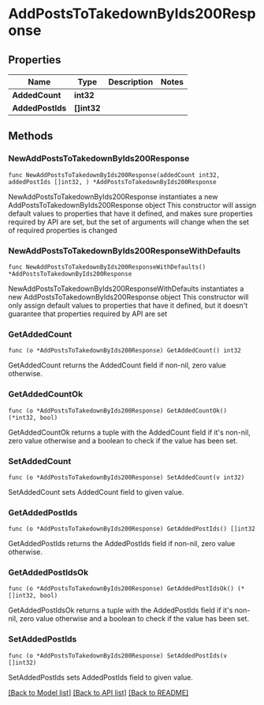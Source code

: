 # AddPostsToTakedownByIds200Response

## Properties

Name | Type | Description | Notes
------------ | ------------- | ------------- | -------------
**AddedCount** | **int32** |  | 
**AddedPostIds** | **[]int32** |  | 

## Methods

### NewAddPostsToTakedownByIds200Response

`func NewAddPostsToTakedownByIds200Response(addedCount int32, addedPostIds []int32, ) *AddPostsToTakedownByIds200Response`

NewAddPostsToTakedownByIds200Response instantiates a new AddPostsToTakedownByIds200Response object
This constructor will assign default values to properties that have it defined,
and makes sure properties required by API are set, but the set of arguments
will change when the set of required properties is changed

### NewAddPostsToTakedownByIds200ResponseWithDefaults

`func NewAddPostsToTakedownByIds200ResponseWithDefaults() *AddPostsToTakedownByIds200Response`

NewAddPostsToTakedownByIds200ResponseWithDefaults instantiates a new AddPostsToTakedownByIds200Response object
This constructor will only assign default values to properties that have it defined,
but it doesn't guarantee that properties required by API are set

### GetAddedCount

`func (o *AddPostsToTakedownByIds200Response) GetAddedCount() int32`

GetAddedCount returns the AddedCount field if non-nil, zero value otherwise.

### GetAddedCountOk

`func (o *AddPostsToTakedownByIds200Response) GetAddedCountOk() (*int32, bool)`

GetAddedCountOk returns a tuple with the AddedCount field if it's non-nil, zero value otherwise
and a boolean to check if the value has been set.

### SetAddedCount

`func (o *AddPostsToTakedownByIds200Response) SetAddedCount(v int32)`

SetAddedCount sets AddedCount field to given value.


### GetAddedPostIds

`func (o *AddPostsToTakedownByIds200Response) GetAddedPostIds() []int32`

GetAddedPostIds returns the AddedPostIds field if non-nil, zero value otherwise.

### GetAddedPostIdsOk

`func (o *AddPostsToTakedownByIds200Response) GetAddedPostIdsOk() (*[]int32, bool)`

GetAddedPostIdsOk returns a tuple with the AddedPostIds field if it's non-nil, zero value otherwise
and a boolean to check if the value has been set.

### SetAddedPostIds

`func (o *AddPostsToTakedownByIds200Response) SetAddedPostIds(v []int32)`

SetAddedPostIds sets AddedPostIds field to given value.



[[Back to Model list]](../README.md#documentation-for-models) [[Back to API list]](../README.md#documentation-for-api-endpoints) [[Back to README]](../README.md)


